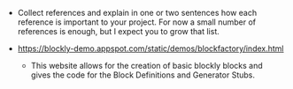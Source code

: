 - Collect references and explain in one or two sentences how each reference is important to your project. For now a small number of references is enough, but I expect you to grow that list.

- https://blockly-demo.appspot.com/static/demos/blockfactory/index.html
    - This website allows for the creation of basic blockly blocks and gives the code for the Block Definitions and Generator Stubs.

